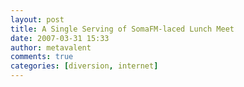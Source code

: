 ```yaml
---
layout: post
title: A Single Serving of SomaFM-laced Lunch Meet
date: 2007-03-31 15:33
author: metavalent
comments: true
categories: [diversion, internet]
---
```


